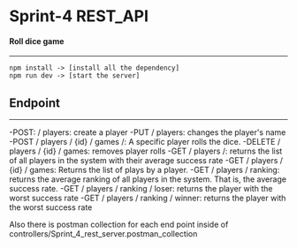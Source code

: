 # Sprint-4 REST_API
#### Roll dice game 
---
```
npm install -> [install all the dependency]
npm run dev -> [start the server]

```

## Endpoint
---
-POST: / players: create a player
-PUT / players: changes the player's name
-POST / players / {id} / games /: A specific player rolls the dice.
-DELETE / players / {id} / games: removes player rolls
-GET / players /: returns the list of all players in the system with their average success rate
-GET / players / {id} / games: Returns the list of plays by a player.
-GET / players / ranking: returns the average ranking of all players in the system. That is, the average success rate.
-GET / players / ranking / loser: returns the player with the worst success rate
-GET / players / ranking / winner: returns the player with the worst success rate

Also there is postman collection for each end point inside of controllers/Sprint_4_rest_server.postman_collection